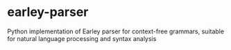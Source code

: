 # earley-parser
Python implementation of Earley parser for context-free grammars, suitable for natural language processing and syntax analysis
